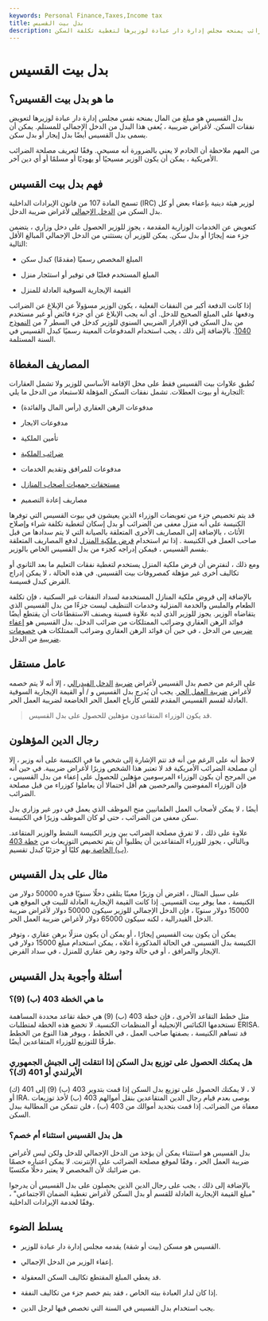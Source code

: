 ```yaml
---
keywords: Personal Finance,Taxes,Income tax
title: بدل بيت القسيس
description: بدل القسيس هو مبلغ معفى من الضرائب يمنحه مجلس إدارة دار عبادة لوزيرها لتغطية تكلفة السكن.
---
```


# بدل بيت القسيس
## ما هو بدل بيت القسيس؟

بدل القسيس هو مبلغ من المال يمنحه نفس مجلس إدارة دار عبادة لوزيرها لتعويض نفقات السكن. لأغراض ضريبية ، يُعفى هذا البدل من الدخل الإجمالي للمستلم. يمكن أن يسمى بدل القسيس أيضًا بدل إيجار أو بدل سكن.

من المهم ملاحظة أن الخادم لا يعني بالضرورة أنه مسيحي. وفقًا لتعريف مصلحة الضرائب الأمريكية ، يمكن أن يكون الوزير مسيحيًا أو يهوديًا أو مسلمًا أو أي دين آخر.

## فهم بدل بيت القسيس

تسمح المادة 107 من قانون الإيرادات الداخلية (IRC) لوزير هيئة دينية بإعفاء بعض أو كل بدل السكن من [الدخل الإجمالي](/grossincome) لأغراض ضريبة الدخل.

كتعويض عن الخدمات الوزارية المقدمة ، يجوز للوزير الحصول على دخل وزاري ، يتضمن جزء منه إيجارًا أو بدل سكن. يمكن للوزير أن يستثني من الدخل الإجمالي المبالغ الأقل التالية:

- المبلغ المخصص رسميًا (مقدمًا) كبدل سكن

- المبلغ المستخدم فعليًا في توفير أو استئجار منزل

- القيمة الإيجارية السوقية العادلة للمنزل

إذا كانت الدفعة أكبر من النفقات الفعلية ، يكون الوزير مسؤولاً عن الإبلاغ عن الضرائب ودفعها على المبلغ الصحيح للدخل. أي أنه يجب الإبلاغ عن أي جزء فائض أو غير مستخدم من بدل السكن في الإقرار الضريبي السنوي للوزير كدخل في السطر 7 من [النموذج 1040](/1040). بالإضافة إلى ذلك ، يجب استخدام المدفوعات المعينة رسميًا كبدل القسيس في السنة المستلمة.

## المصاريف المغطاة

تُطبق علاوات بيت القسيس فقط على محل الإقامة الأساسي للوزير ولا تشمل العقارات التجارية أو بيوت العطلات. تشمل نفقات السكن المؤهلة للاستبعاد من الدخل ما يلي:

- مدفوعات الرهن العقاري (رأس المال والفائدة)

- مدفوعات الايجار

- تأمين الملكية

- [ضرائب الملكية](/propertytax)

- مدفوعات للمرافق وتقديم الخدمات

- [مستحقات جمعيات أصحاب المنازل](/homeowners-association-fee-hoa)

- مصاريف إعادة التصميم

قد يتم تخصيص جزء من تعويضات الوزراء الذين يعيشون في بيوت القسيس التي توفرها الكنيسة على أنه منزل معفى من الضرائب أو بدل إسكان لتغطية تكلفة شراء وإصلاح الأثاث ، بالإضافة إلى المصاريف الأخرى المتعلقة بالصيانة التي لا يتم سدادها من قبل صاحب العمل في الكنيسة . إذا تم استخدام [قرض ملكية المنزل](/homeequityloan) لدفع المصاريف المتعلقة بقسم القسيس ، فيمكن إدراجه كجزء من بدل القسيس الخاص بالوزير.

ومع ذلك ، لنفترض أن قرض ملكية المنزل يستخدم لتغطية نفقات التعليم ما بعد الثانوي أو تكاليف أخرى غير مؤهلة كمصروفات بيت القسيس. في هذه الحالة ، لا يمكن إدراج القرض كبدل قسيسة.

بالإضافة إلى قروض ملكية المنازل المستخدمة لسداد النفقات غير السكنية ، فإن تكلفة الطعام والملبس والخدمة المنزلية وخدمات التنظيف ليست جزءًا من بدل القسيس الذي يتقاضاه الوزير. يجوز للوزير الذي لديه علاوة قسينة ويصنف الاستقطاعات أن يقتطع أيضًا فوائد الرهن العقاري وضرائب الممتلكات من ضرائب الدخل. بدل القسيس هو [إعفاء ضريبي](/tax_exempt) من الدخل ، في حين أن فوائد الرهن العقاري وضرائب الممتلكات هي [خصومات ضريبية](/tax-deduction) من الدخل.

## عامل مستقل

على الرغم من خصم بدل القسيس لأغراض [ضريبة](/federal_income_tax) [الدخل الفيدرالي](/federal_income_tax) ، إلا أنه لا يتم خصمه لأغراض [ضريبة العمل الحر](/selfemploymenttax). يجب أن يُدرج بدل القسيس و / أو القيمة الإيجارية السوقية العادلة لقسم القسيس المقدم للقس كأرباح العمل الحر الخاضعة لضريبة العمل الحر.

> قد يكون الوزراء المتقاعدون مؤهلين للحصول على بدل القسيس.

>

## رجال الدين المؤهلون

لاحظ أنه على الرغم من أنه قد تتم الإشارة إلى شخص ما في الكنيسة على أنه وزير ، إلا أن مصلحة الضرائب الأمريكية قد لا تعتبر هذا الشخص وزيرًا لأغراض ضريبية. في حين أنه من المرجح أن يكون الوزراء المرسومين مؤهلين للحصول على إعفاء من بدل القسيس ، فإن الوزراء المفوضين والمرخصين هم أقل احتمالا أن يعاملوا كوزراء من قبل مصلحة الضرائب.

أيضًا ، لا يمكن لأصحاب العمل العلمانيين منح الموظف الذي يعمل في دور غير وزاري بدل سكن معفى من الضرائب ، حتى لو كان الموظف وزيرًا في الكنيسة.

علاوة على ذلك ، لا تفرق مصلحة الضرائب بين وزير الكنيسة النشط والوزير المتقاعد. وبالتالي ، يجوز للوزراء المتقاعدين أن يطلبوا أن يتم تخصيص التوزيعات من [خطة 403 (ب) الخاصة بهم](/403bplan) كليًا أو جزئيًا كبدل تقسيم.

## مثال على بدل القسيس

على سبيل المثال ، افترض أن وزيرًا معينًا يتلقى دخلًا سنويًا قدره 50000 دولار من الكنيسة ، مما يوفر بيت القسيس. إذا كانت القيمة الإيجارية العادلة للبيت في الموقع هي 15000 دولار سنويًا ، فإن الدخل الإجمالي للوزير سيكون 50000 دولار لأغراض ضريبة الدخل الفيدرالية ، لكنه سيكون 65000 دولار لأغراض ضريبة العمل الحر.

يمكن أن يكون بيت القسيس إيجارًا ، أو يمكن أن يكون منزلًا برهن عقاري ، وتوفر الكنيسة بدل القسيس. في الحالة المذكورة أعلاه ، يمكن استخدام مبلغ 15000 دولار في الإيجار والمرافق ، أو في حالة وجود رهن عقاري للمنزل ، في سداد القرض.

## أسئلة وأجوبة بدل القسيس

### ما هي الخطة 403 (ب) (9)؟

مثل خطط التقاعد الأخرى ، فإن خطة 403 (ب) (9) هي خطة تقاعد محددة المساهمة تستخدمها الكنائس الإنجيلية أو المنظمات الكنسية. لا تخضع هذه الخطة لمتطلبات ERISA. قد تساهم الكنيسة ، بصفتها صاحب العمل ، في الخطط ، ويوفر هذا النوع من الخطط طرقًا للتوزيع للوزراء المتقاعدين أيضًا.

### هل يمكنك الحصول على توزيع بدل السكن إذا انتقلت إلى الجيش الجمهوري الأيرلندي أو 401 (ك)؟

لا ، لا يمكنك الحصول على توزيع بدل السكن إذا قمت بتدوير 403 (ب) (9) إلى 401 (ك) أو IRA. يوصى بعدم قيام رجال الدين المتقاعدين بنقل أموالهم 403 (ب) لأخذ توزيعات معفاة من الضرائب. إذا قمت بتجديد أموالك من 403 (ب) ، فلن تتمكن من المطالبة ببدل السكن.

### هل بدل القسيس استثناء أم خصم؟

بدل القسيس هو استثناء يمكن أن يؤخذ من الدخل الإجمالي للدخل ولكن ليس لأغراض ضريبة العمل الحر ، وفقًا لموقع مصلحة الضرائب على الإنترنت. لا يمكن اعتباره خصمًا من ضرائبك لأن المخصص لا يعتبر دخلًا مكتسبًا.

بالإضافة إلى ذلك ، يجب على رجال الدين الذين يحصلون على بدل القسيس أن يدرجوا "مبلغ القيمة الإيجارية العادلة للقسم أو بدل السكن لأغراض تغطية الضمان الاجتماعي" ، وفقًا لخدمة الإيرادات الداخلية.

## يسلط الضوء

- القسيس هو مسكن (بيت أو شقة) يقدمه مجلس إدارة دار عبادة للوزير.

- إعفاء الوزير من الدخل الإجمالي.

- قد يغطي المبلغ المقتطع تكاليف السكن المعقولة.

- إذا كان لدار العبادة بيته الخاص ، فقد يتم خصم جزء من تكاليف النفقة.

- يجب استخدام بدل القسيس في السنة التي تخصص فيها لرجل الدين.

